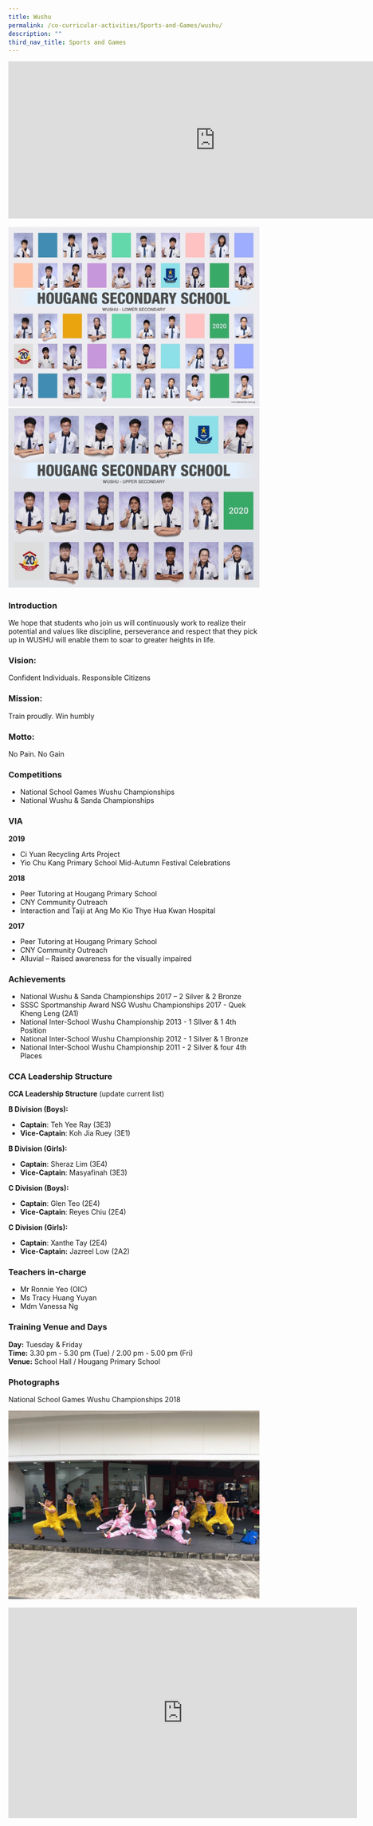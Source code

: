 ```yaml
---
title: Wushu
permalink: /co-curricular-activities/Sports-and-Games/wushu/
description: ""
third_nav_title: Sports and Games
---
```

<center><iframe allowfullscreen="" allow="accelerometer; autoplay; clipboard-write; encrypted-media; gyroscope; picture-in-picture" frameborder="0" title="2022 Wushu Open House" src="https://www.youtube.com/embed/etUcRVVDeGc" height="315" width="830"></iframe></center>

![](/images/ws1.jpeg)
![](/images/ws2.jpeg)


### Introduction

We hope that students who join us will continuously work to realize their potential and values like discipline, perseverance and respect that they pick up in WUSHU will enable them to soar to greater heights in life.

### Vision:

Confident Individuals. Responsible Citizens

### Mission:

Train proudly. Win humbly

### Motto:

No Pain. No Gain

### Competitions

*   National School Games Wushu Championships
*   National Wushu &amp; Sanda Championships

### VIA

**2019**
*   Ci Yuan Recycling Arts Project
*   Yio Chu Kang Primary School Mid-Autumn Festival Celebrations

  

**2018**
*   Peer Tutoring at Hougang Primary School
*   CNY Community Outreach
*   Interaction and Taiji at Ang Mo Kio Thye Hua Kwan Hospital

  

**2017**
*   Peer Tutoring at Hougang Primary School
*   CNY Community Outreach
*   Alluvial – Raised awareness for the visually impaired

### Achievements

*   National Wushu &amp; Sanda Championships 2017 – 2 Silver &amp; 2 Bronze  
*   SSSC Sportmanship Award NSG Wushu Championships 2017 - Quek Kheng Leng (2A1)  
*   National Inter-School Wushu Championship 2013 - 1 SIlver &amp; 1 4th Position  
*   National Inter-School Wushu Championship 2012 - 1 Silver &amp; 1 Bronze     
*   National Inter-School Wushu Championship 2011 - 2 Silver &amp; four 4th Places

### CCA Leadership Structure

**CCA Leadership Structure**&nbsp;(update current list)

**B Division (Boys):**   
*   **Captain**: Teh Yee Ray (3E3)
*   **Vice-Captain**: Koh Jia Ruey (3E1)

  

**B Division (Girls):**   
*   **Captain**: Sheraz Lim (3E4)
*   **Vice-Captain**: Masyafinah (3E3)

  

**C Division (Boys):**   
*   **Captain**: Glen Teo (2E4)
*   **Vice-Captain**: Reyes Chiu (2E4)

  

**C Division (Girls):**   
*   **Captain**: Xanthe Tay (2E4)
*   **Vice-Captain:**&nbsp;Jazreel Low (2A2)

### Teachers in-charge
*   Mr Ronnie Yeo (OIC)
*   Ms Tracy Huang Yuyan
*   Mdm Vanessa Ng

### Training Venue and Days

**Day:**&nbsp;Tuesday &amp; Friday   
**Time:**&nbsp;3.30 pm - 5.30 pm (Tue) / 2.00 pm - 5.00 pm (Fri)   
**Venue:**&nbsp;School Hall / Hougang Primary School

### Photographs
National School Games Wushu Championships 2018

![](/images/Photo%201%20(2).jpeg)

<center><iframe allowfullscreen="true" height="422" width="700" frameborder="0" src="https://docs.google.com/presentation/d/e/2PACX-1vTdK-iE8TeSpPvX0JD0OGG6KyAoHldrXgRakX5wHvBKjrO-JoujhtHnA9k8XpTd_TFaZQa1mC9BNy37/embed?start=false&amp;loop=false&amp;delayms=3000"></iframe></center>